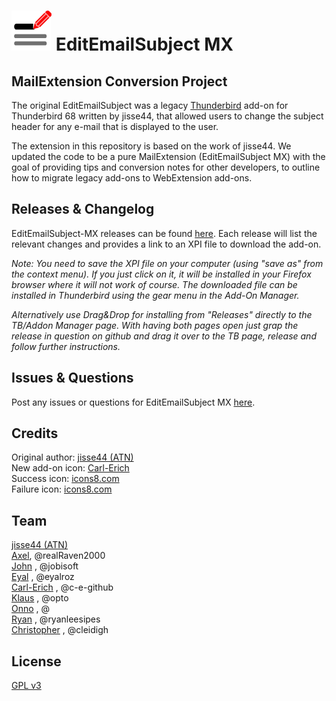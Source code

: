 # ![EESMX icon]  EditEmailSubject MX
## MailExtension Conversion Project

The original EditEmailSubject was a legacy [Thunderbird](https://www.thunderbird.net/) add-on for Thunderbird 68 written by jisse44, that allowed users to change the subject header for any e-mail that is displayed to the user.

The extension in this repository is based on the work of jisse44. We updated the code to be a pure MailExtension (EditEmailSubject MX) with the goal of providing tips and conversion notes for other developers, to outline how to migrate legacy add-ons to WebExtension add-ons.

## Releases & Changelog
EditEmailSubject-MX releases can be found [here](https://github.com/cleidigh/EditEmailSubject-MX/releases). Each release will list the relevant changes and provides a link to an XPI file to download the add-on. 

_Note: You need to save the XPI file on your computer (using "save as" from the context menu). If you just click on it, it will be installed in your Firefox browser where it will not work of course. The downloaded file can be installed in Thunderbird using the gear menu in the Add-On Manager._

_Alternatively use Drag&Drop for installing from "Releases" directly to the TB/Addon Manager page. With having both pages open just grap the release in question on github and drag it over to the TB page, release and follow further instructions._

## Issues & Questions
Post any issues or questions for EditEmailSubject MX [here](https://github.com/cleidigh/EditEmailSubject-MX/issues).

## Credits
Original author: [jisse44 (ATN)]  
New add-on icon: [Carl-Erich]  
Success icon: [icons8.com](https://icons8.com/icon/63312/ok)  
Failure icon: [icons8.com](https://icons8.com/icon/63688/cancel)

## Team
[jisse44 (ATN)]  
[Axel], @realRaven2000  
[John] , @jobisoft  
[Eyal] , @eyalroz  
[Carl-Erich] , @c-e-github  
[Klaus] , @opto   
[Onno] , @  
[Ryan] , @ryanleesipes  
[Christopher] , @cleidigh   

## License
[GPL v3](LICENSE)


[Axel]: https://github.com/realRaven2000
[John]: https://github.com/jobisoft
[Eyal]: https://github.com/eyalroz
[Klaus]: https://github.com/opto
[Onno]: https://github.com/
[Ryan]: https://github.com/ryanleesipes
[Christopher]: https://github.com/cleidigh
[Guenter]: https://github.com/neandr
[Carl-Erich]: https://github.com/c-e-github
[Christopher]: https://github.com/cleidigh


[EESMX icon]: images/editemailsubjectmx-icon-64px.png 
[jisse44 (ATN)]: https://addons.thunderbird.net/user/jisse44/
